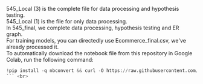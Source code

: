 545_Local (3) is the complete file for data processing and hypothesis testing. <br>
545_Local (1) is the file for only data processing. <br>
In 545_final, we complete data processing, hypothesis testing and ER graph. <br>
For training models, you can directedly use Ecommerce_final.csv, we've already processed it. <br>
To automatically download the notebook file from this repository in Google Colab, run the following command: <br>

```python <br>
!pip install -q nbconvert && curl -O https://raw.githubusercontent.com/asdsjc12315/CIS5450_final/main/545_final.ipynb <br>
``` <br>
